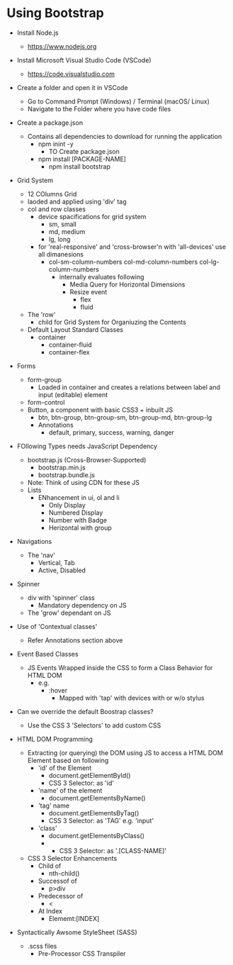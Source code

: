 # Using Bootstrap

- Install Node.js
    - https://www.nodejs.org
- Install Microsoft Visual Studio Code (VSCode)
    - https://code.visualstudio.com

- Create a folder and open it in VSCode    
    - Go to Command Prompt (Windows) / Terminal (macOS/ Linux)
    - Navigate to the Folder where you have code files    
- Create a package.json
    - Contains all dependencies to download for running the application
        - npm inint -y
            - TO Create package.json
        - npm install [PACKAGE-NAME]    
            - npm install bootstrap
- Grid System
    - 12 COlumns Grid
    - laoded and applied using 'div' tag
    - col and row classes
        - device spacifications for grid system
            - sm, small
            - md, medium
            - lg, long
        - for 'real-responsive' and 'cross-browser'n with 'all-devices' use all dimanesions
            - col-sm-column-numbers col-md-column-numbers col-lg-column-numbers
                - internally evaluates following
                    - Media Query for Horizontal Dimensions
                    - Resize event
                        - flex
                        - fluid
    - The 'row'
        - child for Grid System for Organiuzing the Contents
    - Default Layout Standard Classes
        - container
            - container-fluid
            - container-flex    
                
- Forms
    - form-group
        - Loaded in container and creates a relations between label and input (editable) element
    - form-control
    - Button, a component with basic CSS3 + inbuilt JS
        - btn, btn-group, btn-group-sm, btn-group-md, btn-group-lg
        - Annotations
            - default, primary, success, warning, danger      
- FOllowing Types needs JavaScript Dependency
    - bootstrap.js (Cross-Browser-Supported)
        - bootstrap.min.js
        - bootstrap.bundle.js
    - Note: Think of using CDN for these JS    
    - Lists
        - ENhancement in ui, ol and li
            - Only Display
            - Numbered Display 
            - Number with Badge
            - Herizontal with group      
- Navigations
    - The 'nav'
        - Vertical, Tab
        - Active,  Disabled 
- Spinner
    - div with 'spinner' class
        - Mandatory dependency on JS
    - The 'grow' dependant on JS
- Use of 'Contextual classes'   
    - Refer Annotations section above    
- Event Based Classes
    - JS Events Wrapped inside the CSS to form a Class Behavior for HTML DOM
        - e.g.
            - :hover  
                - Mapped with 'tap' with devices with or w/o stylus     
- Can we override the default Boostrap classes?
    - Use the CSS 3 'Selectors' to add custom CSS                           
- HTML DOM Programming
    - Extracting (or querying) the DOM using JS to access a HTML DOM Element based on following
        - 'id' of the Element
            - document.getElementById()
            - CSS 3 Selector: as 'id'
        - 'name' of the element
            - document.getElementsByName()
        - 'tag' name
            - document.getElementsByTag()
            - CSS 3 Selector: as 'TAG' e.g. 'input'
        - 'class'
            - document.getElementsByClass() 
            -  - CSS 3 Selector: as '.[CLASS-NAME]' 
    - CSS 3 Selector Enhancements
        - Child of
            - nth-child()
        - Successof of
            - p>div
        - Predecessor of
            - <
        - At Index
            - Elememt:[INDEX]     

- Syntactically Awsome StyleSheet (SASS)
    - .scss files
        - Pre-Processor CSS Transpiler                 
 